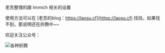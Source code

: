 老苏整理的跟 Immich 相关的设置


使用方法可以在 [老苏的blog：https://laosu.cf](https://laosu.cf)  找找，如果找不到，那说明还在折腾中~~


欢迎关注公众号：


![各种折腾](https://laosu.cf/uploads/wechat-qcode.jpg)
